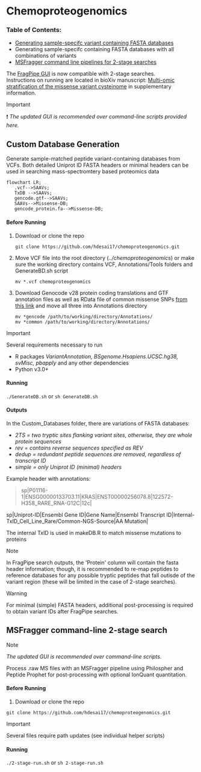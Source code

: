 # Chemoproteogenomics 
### Table of Contents: 

- [Generating sample-specifc variant containing FASTA databases](https://github.com/hdesai17/chemoproteogenomics#custom-database-generation)
- Generating sample-specifc containing FASTA databases with all combinations of variants
- [MSFragger command line pipelines for 2-stage searches](https://github.com/hdesai17/chemoproteogenomics#msfragger-command-line-2-stage-search)

The [FragPipe GUI](https://github.com/Nesvilab/FragPipe) is now compatible with 2-stage searches. \
Instructions on running are located in bioXiv manuscript: [Multi-omic stratification of the missense variant cysteinome](https://doi.org/10.1101/2023.08.12.553095) in supplementary information.

>[!IMPORTANT]
>:exclamation:
>_The updated GUI is recommended over command-line scripts provided here._ 

## Custom Database Generation

Generate sample-matched peptide variant-containing databases from VCFs. Both detailed Uniprot ID FASTA headers or minimal headers can be used in searching mass-spectromtery based proteomics data

```mermaid
flowchart LR;
   .vcf-->SAAVs;
   TxDB -->SAAVs;
   gencode.gtf-->SAAVs;
   SAAVs-->Missense-DB;
   gencode_protein.fa-->Missense-DB;
```

#### Before Running
 1. Download or clone the repo

    `git clone https://github.com/hdesai17/chemoproteogenomics.git`
   
 2. Move VCF file into the root directory (_../chemoproteogenomics_) or make sure the working directory contains VCF, Annotations/Tools folders and GenerateBD.sh script

    `mv *.vcf chemoproteogenomics`
    
 4. Download Genocode v28 protein coding translations and GTF annotation files as well as RData file of common missense SNPs [from this link](https://drive.google.com/drive/folders/1w1EaQC7q5uVudEMCGo-zREVJhK-YOC13?usp=sharing) and move all three into Annotations directory 
    
    `mv *gencode /path/to/working/directory/Annotations/` \
    `mv *common /path/to/working/directory/Annotations/`

>[!IMPORTANT]
>Several requirements necessary to run
>- R packages _VariantAnnotation, BSgenome.Hsapiens.UCSC.hg38, svMisc, pbapply_ and any other dependencies
>- Python v3.0+

#### Running

`./GenerateDB.sh` or `sh GenerateDB.sh`

#### Outputs

In the Custom_Databases folder, there are variations of FASTA databases:
- _2TS = two tryptic sites flanking variant sites, otherwise, they are whole protein sequences_
- _rev = contains reverse sequences specified as REV_
- _dedup = redundant peptide sequences are removed, regardless of transcript ID_
- _simple = only Uniprot ID (minimal) headers_

Example header with annotations: 
>sp|P01116-1|ENSG00000133703.11|KRAS|ENST00000256078.8|122572-H358_RARE_RNA-G12C|12c|

sp|Uniprot-ID|Ensembl Gene ID|Gene Name|Ensembl Transcript ID|Internal-TxID_Cell_Line_Rare/Common-NGS-Source|AA Mutation|

The internal TxID is used in makeDB.R to match missense mutations to proteins


>[!NOTE]
>In FragPipe search outputs, the 'Protein' column will contain the fasta header information; though, it is recommended to re-map peptides to reference databases for any possible tryptic peptides that fall outisde of the variant region (these will be limited in the case of 2-stage searches).

>[!WARNING]
>For minimal (simple) FASTA headers, additional post-processing is required to obtain variant IDs after FragPipe searches.

## MSFragger command-line 2-stage search
>[!NOTE]
>_The updated GUI is recommended over command-line scripts._ 

Process .raw MS files with an MSFragger pipeline using Philospher and Peptide Prophet for post-processing with optional IonQuant quantitation. 

#### Before Running

1. Download or clone the repo

  `git clone https://github.com/hdesai17/chemoproteogenomics.git`
  
>[!IMPORTANT]
>Several files require path updates (see individual helper scripts)

#### Running
   
`./2-stage-run.sh` or `sh 2-stage-run.sh`
 


